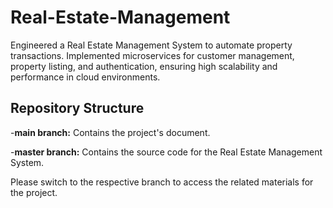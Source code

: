 # Real-Estate-Management
Engineered a Real Estate Management System to automate property transactions. Implemented microservices for customer management, property listing, and authentication, ensuring high scalability and performance in cloud environments.

## Repository Structure
-**main branch:**
Contains the project's document.

-**master branch:**
Contains the source code for the Real Estate Management System.

Please switch to the respective branch to access the related materials for the project.
